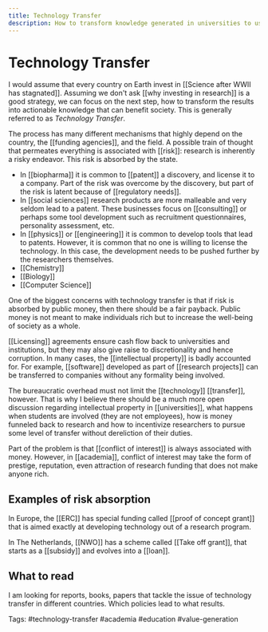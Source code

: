 ```yaml
---
title: Technology Transfer
description: How to transform knowledge generated in universities to useful technology that can serve society as a whole
---
```

# Technology Transfer
I would assume that every country on Earth invest in [[Science after WWII has stagnated]]. Assuming we don't ask [[why investing in research]] is a good strategy, we can focus on the next step, how to transform the results into actionable knowledge that can benefit society. This is generally referred to as *Technology Transfer*. 

The process has many different mechanisms that highly depend on the country, the [[funding agencies]], and the field. A possible train of thought that permeates everything is associated with [[risk]]: research is inherently a risky endeavor. This risk is absorbed by the state. 

- In [[biopharma]] it is common to [[patent]] a discovery, and license it to a company. Part of the risk was overcome by the discovery, but part of the risk is latent because of [[regulatory needs]]. 
- In [[social sciences]] research products are more malleable and very seldom lead to a patent. These businesses focus on [[consulting]] or perhaps some tool development such as recruitment questionnaires, personality assessment, etc. 
- In [[physics]] or [[engineering]] it is common to develop tools that lead to patents. However, it is common that no one is willing to license the technology. In this case, the development needs to be pushed further by the researchers themselves. 
- [[Chemistry]]
- [[Biology]]
- [[Computer Science]]

One of the biggest concerns with technology transfer is that if risk is absorbed by public money, then there should be a fair payback. Public money is not meant to make individuals rich but to increase the well-being of society as a whole. 

[[Licensing]] agreements ensure cash flow back to universities and institutions, but they may also give raise to discretionality and hence corruption. In many cases, the [[intellectual property]] is badly accounted for. For example, [[software]] developed as part of [[research projects]] can be transferred to companies without any formality being involved. 

The bureaucratic overhead must not limit the [[technology]] [[transfer]], however. That is why I believe there should be a much more open discussion regarding intellectual property in [[universities]], what happens when students are involved (they are not employees), how is money funneled back to research and how to incentivize researchers to pursue some level of transfer without dereliction of their duties. 

Part of the problem is that [[conflict of interest]] is always associated with money. However, in [[academia]], conflict of interest may take the form of prestige, reputation, even attraction of research funding that does not make anyone rich. 

## Examples of risk absorption
In Europe, the [[ERC]] has special funding called [[proof of concept grant]] that is aimed exactly at developing technology out of a research program. 

In The Netherlands, [[NWO]] has a scheme called [[Take off grant]], that starts as a [[subsidy]] and evolves into a [[loan]].

## What to read
I am looking for reports, books, papers that tackle the issue of technology transfer in different countries. Which policies lead to what results. 

Tags: #technology-transfer #academia #education #value-generation